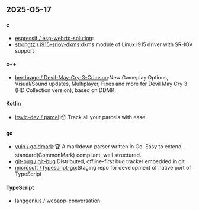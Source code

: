 ## 2025-05-17
#### c
* [espressif / esp-webrtc-solution](https://github.com/espressif/esp-webrtc-solution):
* [strongtz / i915-sriov-dkms](https://github.com/strongtz/i915-sriov-dkms):dkms module of Linux i915 driver with SR-IOV support
#### c++
* [berthrage / Devil-May-Cry-3-Crimson](https://github.com/berthrage/Devil-May-Cry-3-Crimson):New Gameplay Options, Visual/Sound updates, Multiplayer, Fixes and more for Devil May Cry 3 (HD Collection version), based on DDMK.
#### Kotlin
* [itsvic-dev / parcel](https://github.com/itsvic-dev/parcel):📦 Track all your parcels with ease.
#### go
* [yuin / goldmark](https://github.com/yuin/goldmark):🏆 A markdown parser written in Go. Easy to extend, standard(CommonMark) compliant, well structured.
* [git-bug / git-bug](https://github.com/git-bug/git-bug):Distributed, offline-first bug tracker embedded in git
* [microsoft / typescript-go](https://github.com/microsoft/typescript-go):Staging repo for development of native port of TypeScript
#### TypeScript
* [langgenius / webapp-conversation](https://github.com/langgenius/webapp-conversation):
